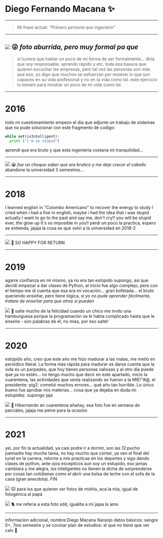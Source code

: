 # Diego Fernando Macana ✨

---

> Mi frase actual: *"Primero persona que ingeniero"*

---
![](https://github.com/DiegoMacana/CDVS/blob/main/Imagenes/IMG_20200830_115725_804.jpg)
:stuck_out_tongue_winking_eye: *foto aburrida, pero muy formal pa que*
---
> si tuviera que hablar un poco de mi forma de ser formalmente... diría que soy responsable, aprendo rápido y etc.
> toda esa basura que quieren escuchar las empresas, pero tal vez las personas son más que eso, yo digo que muchos
> se esfuerzan por mostrar lo que son capaces en su vida profesional y no en la vida como tal. 
> este ejercicio lo tomare para mostrar un poco de mi vida como tal.

---
# 2016
 todo mi cuestionamiento empezo el dia que adjunte un trabajo de sistemas que no pude solucionar con este fragmento de codigo: 

```python
while not(isIntelligent):
  print ("i'm so stupid")
```

aprendi que era bruto y que esta ingenieria costaria mi tranquilidad... 

---

![](https://github.com/DiegoMacana/CDVS/blob/main/Imagenes/IMG-20201013-WA0018.jpeg)
:sob: *fue un choque saber que era brutico y me deje crecer el cabello*
abandone la universidad 3 semestres...

---

# 2018

I learned english in "Colombo Americano" to recover the energy to study
I cried when i had a five in english, maybe i had the idea that i was stupid.
actually I want to go to the past and say me, don't cry!! you will be stupid ever, the glow up it's so imposible in you!!
perdi un poco la practica, espero se entienda, jajaja la cosa es que volvi a la universidad en 2018-2 

---
![](https://github.com/DiegoMacana/CDVS/blob/main/Imagenes/IMG-20200806-WA0031.jpeg)
:sparkling_heart: SO HAPPY FOR RETURN

---

# 2019 

agarre confianza en mí mismo, ya no era tan estúpido supongo, así que decidí empezar a dar clases de Python, al inicio fue algo complejo,
pero con el tiempo me di cuenta que esa era mi vocación... gran bofetada... el bruto queriendo enseñar, pero tiene lógica, *si yo no pude aprender
fácilmente, tratare de enseñar para que otros si puedan* 

![](https://github.com/DiegoMacana/CDVS/blob/main/Imagenes/IMG_20200423_122857_694.jpg)
:rabbit2: salte mucho de la felicidad cuando un chico me invito una hamburguesa porque la programación se le había complicado hasta que le enseñe - son palabras de él, no mías, por eso salte!

---

# 2020

estúpido año, creo que este año me hizo madurar a las malas, me metió en periódico literal. La forma más rápida para madurar es darse cuenta que la vida es un parpadeo, que hoy tienes personas valiosas y al otro día puede que ya no estén...
no tengo mucho que decir en este apartado, inicio la cuarentena, las actividades que venía realizando se fueron a la MIE!"#@, el presidente: pig2: cometió muchos errores... qué año tan horrible. Lo único bueno fue aprobar mis materias... cosa que ya dejaba en duda mi estupidez. supongo jaja


![](https://github.com/DiegoMacana/CDVS/blob/main/Imagenes/IMG-20201105-WA0056.jpg)
:bear: Hibernando en cuarentena añañay, esa foto fue en semana de parciales, jajaja me peine para la ocasión 

---

# 2021 

yei, por fin la actualidad, ya casi podre ir a dormir, son las 12:pucho juemadre hay mucha tarea, no hay mucho que contar, ya veo el final del tunel en la carrera, retorne a mis practicas en los deportes y sigo dando clases de python, ante ojos escepticos aun soy un estupido, eso jamas cambiara y me alegra, los inteligentes no tienen la dicha de sorprenderse por cosas tan cotidianas como el abrir una bolsa de leche con el sofa de la casa (gran anecdota). FIN

![](https://github.com/DiegoMacana/CDVS/blob/main/Imagenes/IMG-20201129-WA0018.jpg)
:cat: para los que quieren ver fotos de mishis, aca la mia, igual de fotogenica al papá

![](https://github.com/DiegoMacana/CDVS/blob/main/Imagenes/IMG-20201129-WA0026.jpg)
🐈 me referia a esta foto xdd, igualita a mi jajaa la amo

---

informacion adicional, 
nombre:Diego Macana Naranjo
datos básicos: sangre 0+, 7mo semestre y se cocinar
plan de estudios: el que no tiene que ver calv 💙


